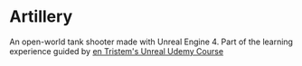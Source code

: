 # Artillery
An open-world tank shooter made with Unreal Engine 4. Part of the learning experience guided by [en Tristem's Unreal Udemy Course](https://www.udemy.com/unrealcourse/)
